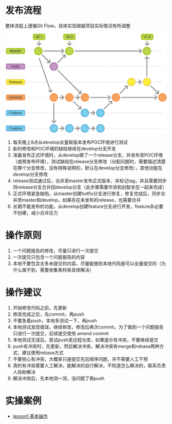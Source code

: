 # 发布流程

整体流程上遵循Git Flow，具体实现根据项目实际情况有所调整

![img](README.assets/1366859-091b03e7e4a6daa3.png)

1. 每天晚上8点从develop全量取版本发布POC环境进行测试
2. 新的修改和POC环境的缺陷继续在develop分支开发
3. 准备发布正式环境时，从develop建了一个release分支，并发布至POC环境（或预发布环境），测试缺陷在release分支修改（分配问题时，需要描述清楚在哪个分支修改，没有特殊说明的，默认在develop分支修改），其他功能在develop分支修改
4. release测试通过后，合并至master发布正式版本，并标记tag，并且需要同步将release分支合并回develop分支（此步骤需要华资和创智坐在一起来完成）
5. 正式环境紧急缺陷，从master创建hotfix分支进行修复，修复完成后，同步合并至master和develop，如果存在未发布的release，也需要合并
6. 长期不能发布的功能，从develop创建feature分支进行开发，feature非必要不创建，减小合并压力

# 操作原则

1. 一个问题报告的修改，尽量只进行一次提交
2. 一次提交只包含一个问题报告的内容
3. 本地不要包含太多未提交的内容，尽量能做到本地代码是可以全量提交的（为什么做不到，需要收集素材来具体解决）

# 操作建议

1. 开始修改代码之前，先更新
2. 修改完成之后，先commit，再push
3. 不要急着push，本地多测试一下，再push
4. 本地测试发现错误，继续修改，修改后再次commit，为了做到一个问题报告只进行一次提交，后续提交使用 amend commit
5. 本地测试无误后，尝试push至远程仓库，如果提示有冲突，不要继续提交
6. push有冲突时，先更新，然后解决冲突，解决冲突有merge和rebase两种方式，建议使用rebase方式
7. 不要担心有冲突，大概率只是提交先后顺序问题，并不需要人工干预
8. 真的有冲突需要人工解决，能解决的自行解决，不知道怎么解决的，联系负责人协助解决
9. 解决冲突后，先本地测一测，没问题了再push

# 实操案例
* [lesson1 基本操作](./lesson1/README.md)

